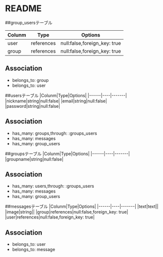# README

##group_usersテーブル

|Colunm|Type|Options|
|------|----|-------|
|user|references|null:false,foreign_key: true|
|group|references|null:false,foreign_key: true|

## Association
- belongs_to: group
- belongs_to: user


##usersテーブル
|Colunm|Type|Options|
|------|----|-------|
|nickname|string|null:false|
|email|string|null:false|
|password|string|null:false|

## Association
- has_many: groups,through: :groups_users
- has_many: messages
- has_many: group_users



##groupsテーブル
|Colunm|Type|Options|
|------|----|-------|
|groupname|string|null:false|

## Association
- has_many: users,through: :groups_users
- has_many: messages
- has_many: group_users



##messagesテーブル
|Colunm|Type|Options|
|------|----|-------|
|text|text||
|image|string||
|group|references|null:false,foreign_key: true|
|user|references|null:false,foreign_key: true|


## Association
- belongs_to: user
- belongs_to: message
